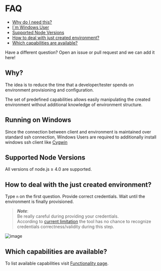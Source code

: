 # FAQ

- [Why do I need this?](#why)
- [I`m Windows User](#running-on-windows)
- [Supported Node Versions](#supported-node-versions)
- [How to deal with just created environment?](#how-to-deal-with-just-created-environment)
- [Which capabilities are available?](#which-capabilities-are-available)

Have a different question? Open an issue or pull request and we can add it here!

## Why?

The idea is to reduce the time that a developer/tester spends on environment provisioning and configuration.

The set of predefined capabilities allows easily manipulating the created environment without additional knowledge of environment structure.

## Running on Windows

Since the connection between client and environment is maintained over standard ssh connection, 
Windows Users are required to additionally install windows ssh client like [Cygwin](https://cygwin.com/install.html)   

## Supported Node Versions 

All versions of node.js ≥ 4.0 are supported.

## How to deal with the just created environment?

Type `n` on the first question.
Provide correct credentials.
Wait until the environment is finally provisioned.

> ***Note***: <br>
> Be really careful during providing your credentials.  <br>
> According to [current limitation](kial.md) the tool has no chance to recognize credentials correctness/validity during this step.

![image](https://cloud.githubusercontent.com/assets/5380167/23102868/e189c55e-f6b9-11e6-9593-20d6cae9b732.png)

## Which capabilities are available?

To list available capabilities visit [Functionality page](functionality.md). 